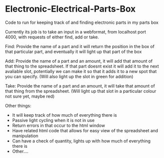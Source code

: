 # Electronic-Electrical-Parts-Box
Code to run for keeping track of and finding electronic parts in my parts box

Currently its job is to take an input in a webformat, from localhost port 4000, with requests of either find, add or take.

Find:
Provide the name of a part and it will return the position in the box of that particular part, and eventually it will light up that part of the box

Add:
Provide the name of a part and an amount, it will add that amount of that thing to the spreadsheet. If that part doesnt exist it will add it to the next avaliable slot, potentially we can make it so that it adds it to a new spot that you can specify. (Will also light up the slot in green for addition)

Take:
Provide the name of a part and an amount, it will take that amount of that thing from the spreadsheet. (Will light up that slot in a particular colour not sure yet, maybe red)

Other things:
- It will keep track of how much of everything there is
- Passive light cycling when it is not in use
- Return errors in that occur to the html window
- Have related html code that allows for easy view of the spreadsheet and manipulation
- Can have a check of quantity, lights up with how much of everything there is
- Other....